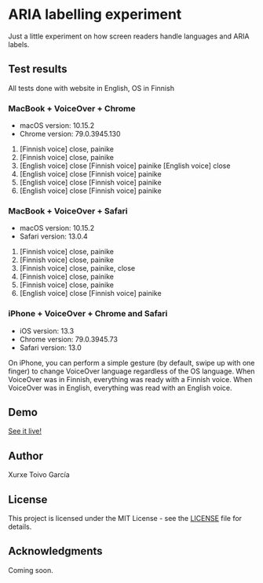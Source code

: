 # ARIA labelling experiment

Just a little experiment on how screen readers handle languages and ARIA labels.

## Test results

All tests done with website in English, OS in Finnish

### MacBook + VoiceOver + Chrome

- macOS version: 10.15.2
- Chrome version: 79.0.3945.130

1. [Finnish voice] close, painike
2. [Finnish voice] close, painike
3. [English voice] close [Finnish voice] painike [English voice] close
4. [English voice] close [Finnish voice] painike
5. [English voice] close [Finnish voice] painike
6. [English voice] close [Finnish voice] painike

### MacBook + VoiceOver + Safari

- macOS version: 10.15.2
- Safari version: 13.0.4

1. [Finnish voice] close, painike
2. [Finnish voice] close, painike
3. [Finnish voice] close, painike, close
4. [Finnish voice] close, painike
5. [Finnish voice] close, painike
6. [English voice] close [Finnish voice] painike

### iPhone + VoiceOver + Chrome and Safari

- iOS version: 13.3
- Chrome version: 79.0.3945.73
- Safari version: 13.0

On iPhone, you can perform a simple gesture (by default, swipe up with one finger) to change VoiceOver language regardless of the OS language. When VoiceOver was in Finnish, everything was ready with a Finnish voice. When VoiceOver was in English, everything was read with an English voice.

## Demo

[See it live!](https://xurxe.github.io/aria-labelling-test)

## Author

Xurxe Toivo García

## License

This project is licensed under the MIT License - see the [LICENSE](LICENSE) file for details.

## Acknowledgments

Coming soon.
